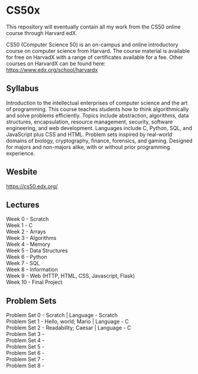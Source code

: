 # CS50x
This repository will eventually contain all my work from the CS50 online course through Harvard edX. 

CS50 (Computer Science 50) is an on-campus and online introductory course on computer science from Harvard. The course material is available for free on HarvadX with a range of certificates available for a fee. Other courses on HarvardX can be found here: https://www.edx.org/school/harvardx

## Syllabus

Introduction to the intellectual enterprises of computer science and the art of programming. This course teaches students how to think algorithmically and solve problems efficiently. Topics include abstraction, algorithms, data structures, encapsulation, resource management, security, software engineering, and web development. Languages include C, Python, SQL, and JavaScript plus CSS and HTML. Problem sets inspired by real-world domains of biology, cryptography, finance, forensics, and gaming. Designed for majors and non-majors alike, with or without prior programming experience.

## Wesbite

https://cs50.edx.org/

## Lectures

Week 0 - Scratch  
Week 1 - C  
Week 2 - Arrays  
Week 3 - Algorithms  
Week 4 - Memory  
Week 5 - Data Structures  
Week 6 - Python  
Week 7 - SQL  
Week 8 - Information  
Week 9 - Web (HTTP, HTML, CSS, Javascript, Flask)  
Week 10 - Final Project  

## Problem Sets

Problem Set 0 - Scratch | Language - Scratch  
Problem Set 1 - Hello, world; Mario | Language - C  
Problem Set 2 - Readability; Caesar | Language - C  
Problem Set 3 -  
Problem Set 4 -  
Problem Set 5 -  
Problem Set 6 -   
Problem Set 7 -   
Problem Set 8 -   
